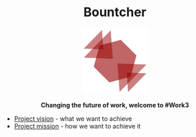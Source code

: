 <div align="center">

# Bountcher

<img src="assets/bountcher.svg" height="150" width="150">

**Changing the future of work, welcome to #Work3**

</div>

- [Project vision](./VISION.md) - what we want to achieve
- [Project mission](./MISSION.md) - how we want to achieve it
